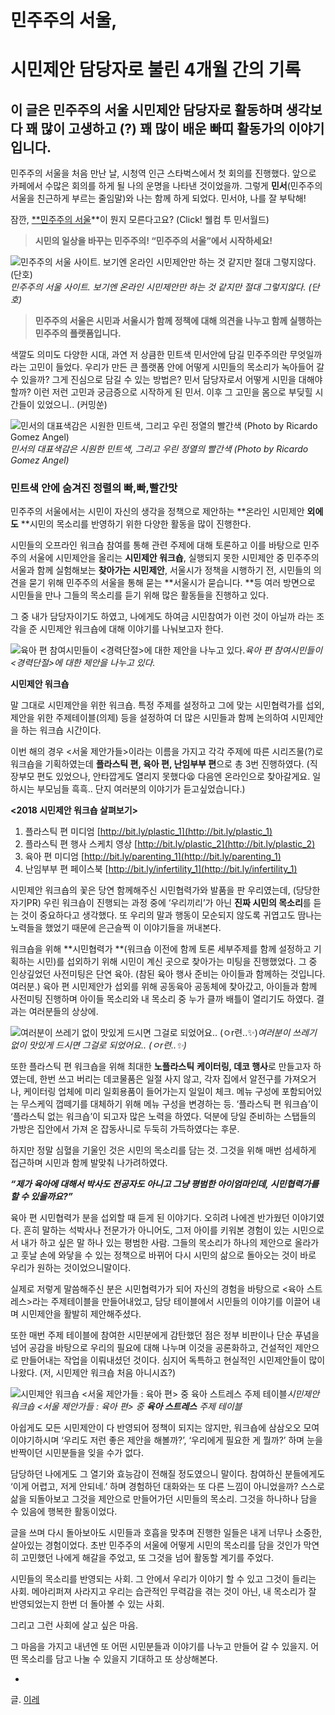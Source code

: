 
# 민주주의 서울,
# 시민제안 담당자로 불린 4개월 간의 기록

## 이 글은 민주주의 서울 시민제안 담당자로 활동하며 생각보다 꽤 많이 고생하고 (?) 꽤 많이 배운 빠띠 활동가의 이야기입니다.

민주주의 서울을 처음 만난 날, 시청역 인근 스타벅스에서 첫 회의를 진행했다. 앞으로 카페에서 수많은 회의를 하게 될 나의 운명을 나타낸 것이었을까. 그렇게 **민서**(민주주의 서울을 친근하게 부르는 줄임말)와 나는 함께 하게 되었다. 민서야, 나를 잘 부탁해!

잠깐, [**민주주의 서울](http://democracy.seoul.go.kr/front/index.do)**이 뭔지 모른다고요? (Click! 웰컴 투 민서월드)
> **시민의 일상을 바꾸는 민주주의! “민주주의 서울”에서 시작하세요!**

![민주주의 서울 사이트. 보기엔 온라인 시민제안만 하는 것 같지만 절대 그렇지않다. (단호)](/assets/images/민주주의-서울-시민제안-담당자로-불린-4개월-간의-기록/1*d4CYL41TnYVGleLCSzv7lA.jpeg)*민주주의 서울 사이트. 보기엔 온라인 시민제안만 하는 것 같지만 절대 그렇지않다. (단호)*
> **민주주의 서울은 시민과 서울시가 함께 정책에 대해 의견을 나누고 함께 실행하는 민주주의 플랫폼입니다.**

색깔도 의미도 다양한 시대, 과연 저 상큼한 민트색 민서안에 담길 민주주의란 무엇일까라는 고민이 들었다. 우리가 만든 큰 플랫폼 안에 어떻게 시민들의 목소리가 녹아들어 갈 수 있을까? 그게 진심으로 담길 수 있는 방법은? 민서 담당자로서 어떻게 시민을 대해야할까? 이런 저런 고민과 궁금증으로 시작하게 된 민서. 이후 그 고민을 몸으로 부딪힐 시간들이 있었으니.. (커밍쑨)

![민서의 대표색감은 시원한 민트색, 그리고 우린 정열의 빨간색 (Photo by Ricardo Gomez Angel)](/assets/images/민주주의-서울-시민제안-담당자로-불린-4개월-간의-기록/1*1aA1amp4zfBftLgXYY7k8Q.jpeg)*민서의 대표색감은 시원한 민트색, 그리고 우린 정열의 빨간색 (Photo by Ricardo Gomez Angel)*

### 민트색 안에 숨겨진 정렬의 빠,빠,빨간맛

민주주의 서울에서는 시민이 자신의 생각을 정책으로 제안하는 **온라인 시민제안 **외에도** **시민의 목소리를 반영하기 위한 다양한 활동을 많이 진행한다.

시민들의 오프라인 워크숍 참여를 통해 관련 주제에 대해 토론하고 이를 바탕으로 민주주의 서울에 시민제안을 올리는 **시민제안 워크숍**, 실행되지 못한 시민제안 중 민주주의 서울과 함께 실험해보는 **찾아가는 시민제안**, 서울시가 정책을 시행하기 전, 시민들의 의견을 묻기 위해 민주주의 서울을 통해 묻는 **서울시가 묻습니다. **등 여러 방면으로 시민들을 만나 그들의 목소리를 듣기 위해 많은 활동들을 진행하고 있다.

그 중 내가 담당자이기도 하였고, 나에게도 하여금 시민참여가 이런 것이 아닐까 라는 조각을 준 시민제안 워크숍에 대해 이야기를 나눠보고자 한다.

![육아 편 참여시민들이 &lt;경력단절&gt;에 대한 제안을 나누고 있다.](/assets/images/민주주의-서울-시민제안-담당자로-불린-4개월-간의-기록/1*iLj6j7bACLp4cbv1ePIr1w.jpeg)*육아 편 참여시민들이 &lt;경력단절&gt;에 대한 제안을 나누고 있다.*

**시민제안 워크숍**

말 그대로 시민제안을 위한 워크숍. 특정 주제를 설정하고 그에 맞는 시민협력가를 섭외, 제안을 위한 주제테이블(의제) 등을 설정하여 더 많은 시민들과 함께 논의하여 시민제안을 하는 워크숍 시간이다.

이번 해의 경우 &lt;서울 제안가들&gt;이라는 이름을 가지고 각각 주제에 따른 시리즈물(?)로 워크숍을 기획하였는데 **플라스틱 편, 육아 편, 난임부부 편**으로 총 3번 진행하였다. (직장부모 편도 있었으나, 안타깝게도 열리지 못했다😫 다음엔 온라인으로 찾아갈게요. 일하시는 부모님들 흑흑.. 단지 여러분의 이야기가 듣고싶었습니다.)

**&lt;2018 시민제안 워크숍 살펴보기&gt;**
1. 플라스틱 편 미디엄 [http://bit.ly/plastic_1](http://bit.ly/plastic_1)
2. 플라스틱 편 행사 스케치 영상 [http://bit.ly/plastic_2](http://bit.ly/plastic_2)
3. 육아 편 미디엄 [http://bit.ly/parenting_1](http://bit.ly/parenting_1)
4. 난임부부 편 페이스북 [http://bit.ly/infertility_1](http://bit.ly/infertility_1)

시민제안 워크숍의 꽃은 당연 함께해주신 시민협력가와 발품을 판 우리였는데, (당당한 자기PR) 우린 워크숍이 진행되는 과정 중에 ‘우리끼리’가 아닌 **진짜 시민의 목소리**를 듣는 것이 중요하다고 생각했다. 또 우리의 말과 행동이 모순되지 않도록 귀엽고도 땀나는 노력들을 했었기 때문에 은근슬쩍 이 이야기들을 꺼내본다.
 
 워크숍을 위해 **시민협력가 **(워크숍 이전에 함께 토론 세부주제를 함께 설정하고 기획하는 시민)를 섭외하기 위해 시민이 계신 곳으로 찾아가는 미팅을 진행했었다. 그 중 인상깊었던 사전미팅은 단연 육아. (참된 육아 행사 준비는 아이들과 함께하는 것입니다. 여러분.) 육아 편 시민제안가 섭외를 위해 공동육아 공동체에 찾아갔고, 아이들과 함께 사전미팅 진행하며 아이들 목소리와 내 목소리 중 누가 클까 배틀이 열리기도 하였다. 결과는 여러분들의 상상에.

![여러분이 쓰레기 없이 맛있게 드시면 그걸로 되었어요.. (ㅇr련..✨)](/assets/images/민주주의-서울-시민제안-담당자로-불린-4개월-간의-기록/0*KIp4LbDXrbGxIOKN)*여러분이 쓰레기 없이 맛있게 드시면 그걸로 되었어요.. (ㅇr련..✨)*

또한 플라스틱 편 워크숍을 위해 최대한 **노플라스틱** **케이터링, 데코 행사**로 만들고자 하였는데, 한번 쓰고 버리는 데코물품은 일절 사지 않고, 각자 집에서 알전구를 가져오거나, 케이터링 업체에 미리 일회용품이 들어가는지 일일이 체크. 메뉴 구성에 포함되어있는 무스케익 껍떼기를 대체하기 위해 메뉴 구성을 변경하는 등. ‘플라스틱 편 워크숍’이 ‘플라스틱 없는 워크숍’이 되고자 많은 노력을 하였다. 덕분에 당일 준비하는 스탭들의 가방은 집안에서 가져 온 잡동사니로 두둑히 가득하였다는 후문.

하지만 정말 심혈을 기울인 것은 시민의 목소리를 담는 것. 그것을 위해 매번 섬세하게 접근하며 시민과 함께 발맞춰 나가려하였다.

***“제가 육아에 대해서 박사도 전공자도 아니고 
그냥 평범한 아이엄마인데, 시민협력가를 할 수 있을까요?”***

육아 편 시민협력가 분을 섭외할 때 듣게 된 이야기다. 오히려 나에겐 반가웠던 이야기였다. 흔히 말하는 석박사나 전문가가 아니어도, 그저 아이를 키워본 경험이 있는 시민으로서 내가 하고 싶은 말 하나 있는 평범한 사람. 그들의 목소리가 하나의 제안으로 올라가고 훗날 손에 와닿을 수 있는 정책으로 바뀌어 다시 시민의 삶으로 돌아오는 것이 바로 우리가 원하는 것이었으니말이다.

실제로 저렇게 말씀해주신 분은 시민협력가가 되어 자신의 경험을 바탕으로 &lt;육아 스트레스&gt;라는 주제테이블을 만들어내었고, 담당 테이블에서 시민들의 이야기를 이끌어 내며 시민제안을 활발히 제안해주셨다.

또한 매번 주제 테이블에 참여한 시민분에게 감탄했던 점은 정부 비판이나 단순 푸념을 넘어 공감을 바탕으로 우리의 필요에 대해 나누며 이것을 공론화하고, 건설적인 제안으로 만들어내는 작업을 이뤄내셨던 것이다. 심지어 독특하고 현실적인 시민제안들이 많이 나왔다. (저, 시민제안 워크숍 처음 아니시죠?)

![시민제안 워크숍 &lt;서울 제안가들 : 육아 편&gt; 중 **육아 스트레스** 주제 테이블](/assets/images/민주주의-서울-시민제안-담당자로-불린-4개월-간의-기록/1*exTwUvdYR8bK72Tamc00wg.jpeg)*시민제안 워크숍 &lt;서울 제안가들 : 육아 편&gt; 중 **육아 스트레스** 주제 테이블*

아쉽게도 모든 시민제안이 다 반영되어 정책이 되지는 않지만, 워크숍에 삼삼오오 모여 이야기하시며 ‘우리도 저런 좋은 제안을 해볼까?’, ‘우리에게 필요한 게 뭘까?’ 하며 눈을 반짝이던 시민분들을 잊을 수가 없다.

담당하던 나에게도 그 열기와 효능감이 전해질 정도였으니 말이다. 참여하신 분들에게도 ‘이게 어렵고, 저게 안되네.’ 하며 경험하던 대화와는 또 다른 느낌이 아니었을까? 스스로 삶을 되돌아보고 그것을 제안으로 만들어가던 시민들의 목소리. 그것을 하나하나 담을 수 있음에 행복한 활동이었다.

글을 쓰며 다시 돌아보아도 시민들과 호흡을 맞추며 진행한 일들은 내게 너무나 소중한, 살아있는 경험이었다. 초반 민주주의 서울에 어떻게 시민의 목소리를 담을 것인가 막연히 고민했던 나에게 해갈을 주었고, 또 그것을 넘어 활동할 계기를 주었다.

시민들의 목소리를 반영되는 사회. 그 안에서 우리가 이야기 할 수 있고 그것이 들리는 사회. 메아리퍼져 사라지고 우리는 습관적인 무력감을 겪는 것이 아닌, 내 목소리가 잘 반영되었는지 한번 더 돌아볼 수 있는 사회.

그리고 그런 사회에 살고 싶은 마음.

그 마음을 가지고 내년엔 또 어떤 시민분들과 이야기를 나누고 만들어 갈 수 있을지. 어떤 목소리를 담고 나눌 수 있을지 기대하고 또 상상해본다.

-
글. [이레](https://medium.com/@ire_62856)